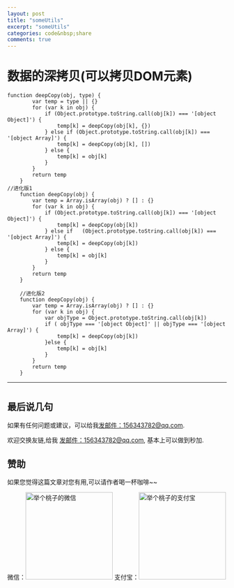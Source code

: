 ```yaml
---
layout: post
title: "someUtils"
excerpt: "someUtils"
categories: code&nbsp;share
comments: true
---
```

# 数据的深拷贝(可以拷贝DOM元素)
```
function deepCopy(obj, type) {
        var temp = type || {}
        for (var k in obj) {
            if (Object.prototype.toString.call(obj[k]) === '[object Object]') {
                temp[k] = deepCopy(obj[k], {})
            } else if (Object.prototype.toString.call(obj[k]) === '[object Array]') {
                temp[k] = deepCopy(obj[k], [])
            } else {
                temp[k] = obj[k]
            }
        }
        return temp
    }
//进化版1
    function deepCopy(obj) {
        var temp = Array.isArray(obj) ? [] : {}
        for (var k in obj) {
            if (Object.prototype.toString.call(obj[k]) === '[object Object]') {
                temp[k] = deepCopy(obj[k])
            } else if   (Object.prototype.toString.call(obj[k]) === '[object Array]') {
                temp[k] = deepCopy(obj[k])
            } else {
                temp[k] = obj[k]
            }
        }
        return temp
    }

    //进化版2
    function deepCopy(obj) {
        var temp = Array.isArray(obj) ? [] : {}
        for (var k in obj) {
            var objType = Object.prototype.toString.call(obj[k])
            if ( objType === '[object Object]' || objType === '[object Array]') {
                temp[k] = deepCopy(obj[k])
            }else {
                temp[k] = obj[k]
            }
        }
        return temp
    }
```

---

#

## 最后说几句

如果有任何问题或建议，可以给我[发邮件：156343782@qq.com](mailto:156343782@qq.com).

欢迎交换友链,给我 [发邮件：156343782@qq.com](mailto:156343782@qq.com), 基本上可以做到秒加.


## 赞助

如果您觉得这篇文章对您有用,可以请作者喝一杯咖啡~~

微信：<img src="{{site.url}}/img/images/wx.png" width="200" height="200" alt="举个桃子的微信">
支付宝：<img src="{{site.url}}/img/images/zfb.png"  width="200" height="200" alt="举个桃子的支付宝">